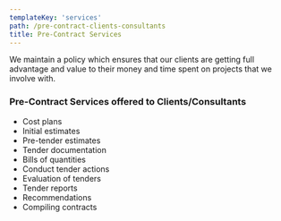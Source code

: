 ```yaml
---
templateKey: 'services'
path: /pre-contract-clients-consultants
title: Pre-Contract Services
---
```


We maintain a policy which ensures that our clients are getting full advantage and value to their money and time spent on projects that we involve with.

### Pre-Contract Services offered to Clients/Consultants

- Cost plans
- Initial estimates
- Pre-tender estimates
- Tender documentation
- Bills of quantities
- Conduct tender actions
- Evaluation of tenders
- Tender reports
- Recommendations
- Compiling contracts
